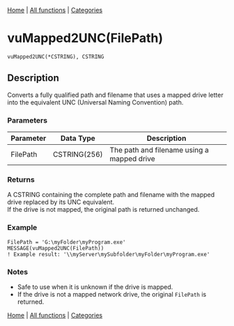 [Home](../index.md) | [All functions](../all-functions.md) | [Categories](../categories/index.md)

# vuMapped2UNC(FilePath)

```Prototype
vuMapped2UNC(*CSTRING), CSTRING
```


## Description
Converts a fully qualified path and filename that uses a mapped drive letter into the equivalent UNC (Universal Naming Convention) path.

### Parameters

| Parameter | Data Type    | Description                               |
|-----------|--------------|-------------------------------------------|
| FilePath  | CSTRING(256) | The path and filename using a mapped drive |

### Returns
A CSTRING containing the complete path and filename with the mapped drive replaced by its UNC equivalent.  
If the drive is not mapped, the original path is returned unchanged.

### Example

```Clarion
FilePath = 'G:\myFolder\myProgram.exe'
MESSAGE(vuMapped2UNC(FilePath))
! Example result: '\\myServer\mySubfolder\myFolder\myProgram.exe'
```

### Notes
- Safe to use when it is unknown if the drive is mapped.  
- If the drive is not a mapped network drive, the original `FilePath` is returned.

[Home](../index.md) | [All functions](../all-functions.md) | [Categories](../categories/index.md)
